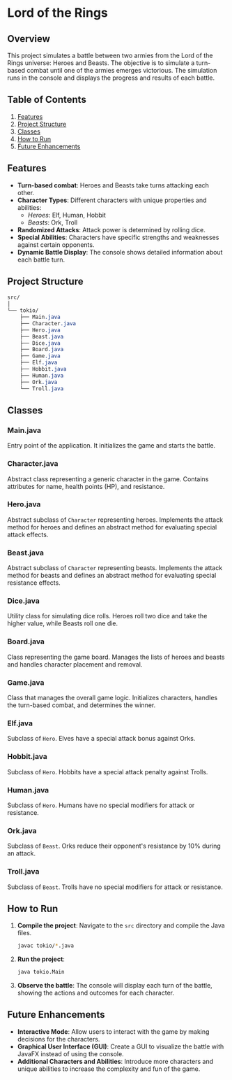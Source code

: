 # Lord of the Rings

## Overview

This project simulates a battle between two armies from the Lord of the Rings universe: Heroes and Beasts. The objective is to simulate a turn-based combat until one of the armies emerges victorious. The simulation runs in the console and displays the progress and results of each battle.

## Table of Contents

1. [Features](#features)
2. [Project Structure](#project-structure)
3. [Classes](#classes)
4. [How to Run](#how-to-run)
5. [Future Enhancements](#future-enhancements)

## Features

- **Turn-based combat**: Heroes and Beasts take turns attacking each other.
- **Character Types**: Different characters with unique properties and abilities:
  - *Heroes*: Elf, Human, Hobbit
  - *Beasts*: Ork, Troll
- **Randomized Attacks**: Attack power is determined by rolling dice.
- **Special Abilities**: Characters have specific strengths and weaknesses against certain opponents.
- **Dynamic Battle Display**: The console shows detailed information about each battle turn.

## Project Structure

```css
src/
│
└── tokio/
    ├── Main.java
    ├── Character.java
    ├── Hero.java
    ├── Beast.java
    ├── Dice.java
    ├── Board.java
    ├── Game.java
    ├── Elf.java
    ├── Hobbit.java
    ├── Human.java
    ├── Ork.java
    └── Troll.java
```


## Classes

### Main.java
Entry point of the application. It initializes the game and starts the battle.

### Character.java
Abstract class representing a generic character in the game. Contains attributes for name, health points (HP), and resistance.

### Hero.java
Abstract subclass of `Character` representing heroes. Implements the attack method for heroes and defines an abstract method for evaluating special attack effects.

### Beast.java
Abstract subclass of `Character` representing beasts. Implements the attack method for beasts and defines an abstract method for evaluating special resistance effects.

### Dice.java
Utility class for simulating dice rolls. Heroes roll two dice and take the higher value, while Beasts roll one die.

### Board.java
Class representing the game board. Manages the lists of heroes and beasts and handles character placement and removal.

### Game.java
Class that manages the overall game logic. Initializes characters, handles the turn-based combat, and determines the winner.

### Elf.java
Subclass of `Hero`. Elves have a special attack bonus against Orks.

### Hobbit.java
Subclass of `Hero`. Hobbits have a special attack penalty against Trolls.

### Human.java
Subclass of `Hero`. Humans have no special modifiers for attack or resistance.

### Ork.java
Subclass of `Beast`. Orks reduce their opponent's resistance by 10% during an attack.

### Troll.java
Subclass of `Beast`. Trolls have no special modifiers for attack or resistance.

## How to Run

1. **Compile the project**: Navigate to the `src` directory and compile the Java files.
   
    ```bash
    javac tokio/*.java
    ```
3. **Run the project**:
   
   ```bash
   java tokio.Main
   ```
5. **Observe the battle**: The console will display each turn of the battle, showing the actions and outcomes for each character.

## Future Enhancements
- **Interactive Mode**: Allow users to interact with the game by making decisions for the characters.
- **Graphical User Interface (GUI)**: Create a GUI to visualize the battle with JavaFX instead of using the console.
- **Additional Characters and Abilities**: Introduce more characters and unique abilities to increase the complexity and fun of the game.
   

